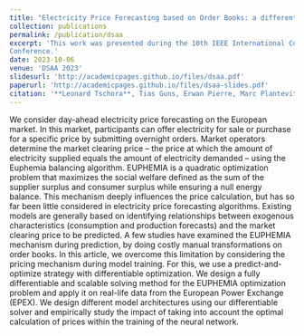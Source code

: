 ```yaml
---
title: "Electricity Price Forecasting based on Order Books: a differentiable optimization approach"
collection: publications
permalink: /publication/dsaa
excerpt: 'This work was presented during the 10th IEEE International Conference on Data Science and Advanced Analytics
Conference.'
date: 2023-10-06
venue: 'DSAA 2023'
slidesurl: 'http://academicpages.github.io/files/dsaa.pdf'
paperurl: 'http://academicpages.github.io/files/dsaa-slides.pdf'
citation: '**Leonard Tschora**, Tias Guns, Erwan Pierre, Marc Plantevit and Céline. Robardet, *Electricity Price Forecasting based on Order Books: a differentiable optimization approach,* 2023 IEEE 10th International Conference on Data Science and Advanced Analytics (DSAA), Thessaloniki, Greece, 2023, pp. 1-10, doi: 10.1109/DSAA60987.2023.10302542.'
---
```


We consider day-ahead electricity price forecasting on the European market. In this market, participants can offer electricity for sale or purchase for a specific price by submitting overnight orders. Market operators determine the market clearing price – the price at which the amount of electricity supplied equals the amount of electricity demanded – using the Euphemia balancing algorithm. EUPHEMIA is a quadratic optimization problem that maximizes the social welfare defined as the sum of the supplier surplus and consumer surplus while ensuring a null energy balance. This mechanism deeply influences the price calculation, but has so far been little considered in electricity price forecasting algorithms. Existing models are generally based on identifying relationships between exogenous characteristics (consumption and production forecasts) and the market clearing price to be predicted. A few studies have examined the EUPHEMIA mechanism during prediction, by doing costly manual transformations on order books. In this article, we overcome this limitation by considering the pricing mechanism during model training. For this, we use a predict-and-optimize strategy with differentiable optimization. We design a fully differentiable and scalable solving method for the EUPHEMIA optimization problem and apply it on real-life data from the European Power Exchange (EPEX). We design different model architectures using our differentiable solver and empirically study the impact of taking into account the optimal calculation of prices within the training of the neural network.
